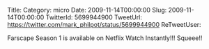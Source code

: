 Title: 
Category: micro
Date: 2009-11-14T00:00:00
Slug: 2009-11-14T00:00:00
TwitterId: 5699944900
TweetUrl: https://twitter.com/mark_philpot/status/5699944900
ReTweetUser: 

Farscape Season 1 is available on Netflix Watch Instantly!!! Squeee!!